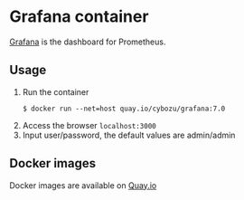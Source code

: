 Grafana container
==================

[Grafana](https://grafana.com/) is the dashboard for Prometheus.

Usage
-----

1. Run the container
    ```console
    $ docker run --net=host quay.io/cybozu/grafana:7.0
    ```
2. Access the browser `localhost:3000`
3. Input user/password, the default values are admin/admin

Docker images
-------------

Docker images are available on [Quay.io](https://quay.io/repository/cybozu/grafana)
